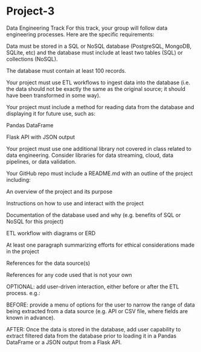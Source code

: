 # Project-3

Data Engineering Track
For this track, your group will follow data engineering processes. Here are the specific requirements:

Data must be stored in a SQL or NoSQL database (PostgreSQL, MongoDB, SQLite, etc) and the database must include at least two tables (SQL) or collections (NoSQL).

The database must contain at least 100 records.

Your project must use ETL workflows to ingest data into the database (i.e. the data should not be exactly the same as the original source; it should have been transformed in some way).

Your project must include a method for reading data from the database and displaying it for future use, such as:

Pandas DataFrame

Flask API with JSON output

Your project must use one additional library not covered in class related to data engineering. Consider libraries for data streaming, cloud, data pipelines, or data validation.

Your GitHub repo must include a README.md with an outline of the project including:

An overview of the project and its purpose

Instructions on how to use and interact with the project

Documentation of the database used and why (e.g. benefits of SQL or NoSQL for this project)

ETL workflow with diagrams or ERD

At least one paragraph summarizing efforts for ethical considerations made in the project

References for the data source(s)

References for any code used that is not your own

OPTIONAL: add user-driven interaction, either before or after the ETL process. e.g.:

BEFORE: provide a menu of options for the user to narrow the range of data being extracted from a data source (e.g. API or CSV file, where fields are known in advance).

AFTER: Once the data is stored in the database, add user capability to extract filtered data from the database prior to loading it in a Pandas DataFrame or a JSON output from a Flask API.
